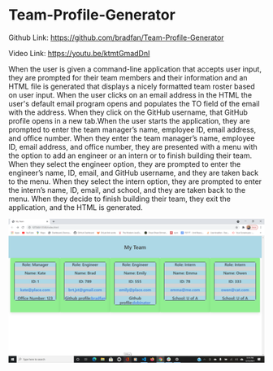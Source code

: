 # Team-Profile-Generator

Github Link: https://github.com/bradfan/Team-Profile-Generator

Video Link: https://youtu.be/ktmtGmadDnI

When the user is given a command-line application that accepts user input, they are prompted for their team members and their information and an HTML file is generated that displays a nicely formatted team roster based on user input. When the user clicks on an email address in the HTML the user's default email program opens and populates the TO field of the email with the address. When they click on the GitHub username, that GitHub profile opens in a new tab.When the user starts the application, they are prompted to enter the team manager’s name, employee ID, email address, and office number. When they enter the team manager’s name, employee ID, email address, and office number, they are presented with a menu with the option to add an engineer or an intern or to finish building their team. When they select the engineer option, they are prompted to enter the engineer’s name, ID, email, and GitHub username, and they are taken back to the menu. When they select the intern option, they are prompted to enter the intern’s name, ID, email, and school, and they are taken back to the menu. When they decide to finish building their team, they exit the application, and the HTML is generated.

![Screen Shot](images/README.png)